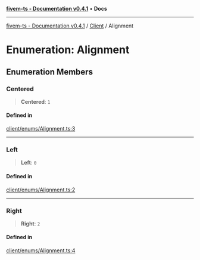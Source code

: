 [**fivem-ts - Documentation v0.4.1**](../../../README.md) • **Docs**

***

[fivem-ts - Documentation v0.4.1](../../../README.md) / [Client](../README.md) / Alignment

# Enumeration: Alignment

## Enumeration Members

### Centered

> **Centered**: `1`

#### Defined in

[client/enums/Alignment.ts:3](https://github.com/Purpose-Dev/fivem-ts/blob/main/src/client/enums/Alignment.ts#L3)

***

### Left

> **Left**: `0`

#### Defined in

[client/enums/Alignment.ts:2](https://github.com/Purpose-Dev/fivem-ts/blob/main/src/client/enums/Alignment.ts#L2)

***

### Right

> **Right**: `2`

#### Defined in

[client/enums/Alignment.ts:4](https://github.com/Purpose-Dev/fivem-ts/blob/main/src/client/enums/Alignment.ts#L4)
